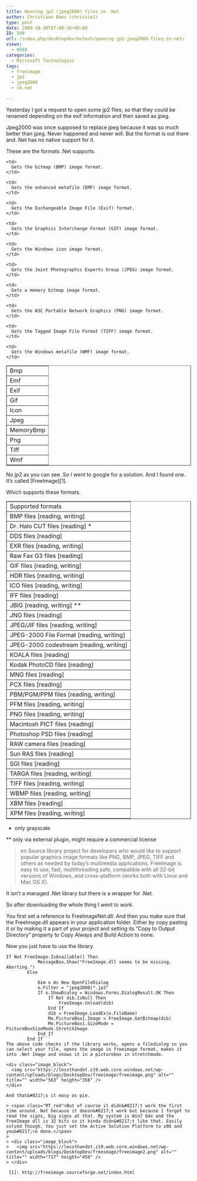 ```yaml
---
title: Opening jp2 (jpeg2000) files in .Net
author: Christiaan Baes (chrissie1)
type: post
date: 2009-10-30T07:08:16+00:00
ID: 599
url: /index.php/desktopdev/mstech/opening-jp2-jpeg2000-files-in-net/
views:
  - 8568
categories:
  - Microsoft Technologies
tags:
  - freeimage
  - jp2
  - jpeg2000
  - vb.net

---
```

Yesterday I got a request to open some jp2 files, so that they could be renamed depending on the exif information and then saved as jpeg. 

Jpeg2000 was once supposed to replace jpeg because it was so much better than jpeg. Never happened and never will. But the format is out there and .Net has no native support for it. 

These are the formats .Net supports.

<table border="1">
  <tr>
    <td>
      Bmp
    </td>
    
    <td>
      Gets the bitmap (BMP) image format.
    </td>
  </tr>
  
  <tr>
    <td>
      Emf
    </td>
    
    <td>
      Gets the enhanced metafile (EMF) image format.
    </td>
  </tr>
  
  <tr>
    <td>
      Exif
    </td>
    
    <td>
      Gets the Exchangeable Image File (Exif) format.
    </td>
  </tr>
  
  <tr>
    <td>
      Gif
    </td>
    
    <td>
      Gets the Graphics Interchange Format (GIF) image format.
    </td>
  </tr>
  
  <tr>
    <td>
      Icon
    </td>
    
    <td>
      Gets the Windows icon image format.
    </td>
  </tr>
  
  <tr>
    <td>
      Jpeg
    </td>
    
    <td>
      Gets the Joint Photographic Experts Group (JPEG) image format.
    </td>
  </tr>
  
  <tr>
    <td>
      MemoryBmp
    </td>
    
    <td>
      Gets a memory bitmap image format.
    </td>
  </tr>
  
  <tr>
    <td>
      Png
    </td>
    
    <td>
      Gets the W3C Portable Network Graphics (PNG) image format.
    </td>
  </tr>
  
  <tr>
    <td>
      Tiff
    </td>
    
    <td>
      Gets the Tagged Image File Format (TIFF) image format.
    </td>
  </tr>
  
  <tr>
    <td>
      Wmf
    </td>
    
    <td>
      Gets the Windows metafile (WMF) image format.
    </td>
  </tr>
</table>

No jp2 as you can see. So I went to google for a solution. And I found one. It&#8217;s called [FreeImage][1]. 

Which supports these formats.

<table border="1">
  <tr>
    <td>
      Supported formats
    </td>
  </tr>
  
  <tr>
    <td>
      BMP files [reading, writing]
    </td>
  </tr>
  
  <tr>
    <td>
      Dr. Halo CUT files [reading] *
    </td>
  </tr>
  
  <tr>
    <td>
      DDS files [reading]
    </td>
  </tr>
  
  <tr>
    <td>
      EXR files [reading, writing]
    </td>
  </tr>
  
  <tr>
    <td>
      Raw Fax G3 files [reading]
    </td>
  </tr>
  
  <tr>
    <td>
      GIF files [reading, writing]
    </td>
  </tr>
  
  <tr>
    <td>
      HDR files [reading, writing]
    </td>
  </tr>
  
  <tr>
    <td>
      ICO files [reading, writing]
    </td>
  </tr>
  
  <tr>
    <td>
      IFF files [reading]
    </td>
  </tr>
  
  <tr>
    <td>
      JBIG [reading, writing] **
    </td>
  </tr>
  
  <tr>
    <td>
      JNG files [reading]
    </td>
  </tr>
  
  <tr>
    <td>
      JPEG/JIF files [reading, writing]
    </td>
  </tr>
  
  <tr>
    <td>
      JPEG-2000 File Format [reading, writing]
    </td>
  </tr>
  
  <tr>
    <td>
      JPEG-2000 codestream [reading, writing]
    </td>
  </tr>
  
  <tr>
    <td>
      KOALA files [reading]
    </td>
  </tr>
  
  <tr>
    <td>
      Kodak PhotoCD files [reading]
    </td>
  </tr>
  
  <tr>
    <td>
      MNG files [reading]
    </td>
  </tr>
  
  <tr>
    <td>
      PCX files [reading]
    </td>
  </tr>
  
  <tr>
    <td>
      PBM/PGM/PPM files [reading, writing]
    </td>
  </tr>
  
  <tr>
    <td>
      PFM files [reading, writing]
    </td>
  </tr>
  
  <tr>
    <td>
      PNG files [reading, writing]
    </td>
  </tr>
  
  <tr>
    <td>
      Macintosh PICT files [reading]
    </td>
  </tr>
  
  <tr>
    <td>
      Photoshop PSD files [reading]
    </td>
  </tr>
  
  <tr>
    <td>
      RAW camera files [reading]
    </td>
  </tr>
  
  <tr>
    <td>
      Sun RAS files [reading]
    </td>
  </tr>
  
  <tr>
    <td>
      SGI files [reading]
    </td>
  </tr>
  
  <tr>
    <td>
      TARGA files [reading, writing]
    </td>
  </tr>
  
  <tr>
    <td>
      TIFF files [reading, writing]
    </td>
  </tr>
  
  <tr>
    <td>
      WBMP files [reading, writing]
    </td>
  </tr>
  
  <tr>
    <td>
      XBM files [reading]
    </td>
  </tr>
  
  <tr>
    <td>
      XPM files [reading, writing]
    </td>
  </tr>
</table>

* only grayscale
  
** only via external plugin, might require a commercial license

> en Source library project for developers who would like to support popular graphics image formats like PNG, BMP, JPEG, TIFF and others as needed by today&#8217;s multimedia applications. FreeImage is easy to use, fast, multithreading safe, compatible with all 32-bit versions of Windows, and cross-platform (works both with Linux and Mac OS X).

It isn&#8217;t a managed .Net library but there is a wrapper for .Net. 

So after downloading the whole thing I went to work. 

You first set a reference to FreeImageNet.dll. And then you make sure that the FreeImage.dll appears in your application folder. Either by copy pasting it or by making it a part of your project and setting its &#8220;Copy to Output Directory&#8221; property to Copy Always and Build Action to none.

Now you just have to use the library.

```vbnet
If Not FreeImage.IsAvailable() Then
            MessageBox.Show("FreeImage.dll seems to be missing. Aborting.")
        Else

            Dim o As New OpenFileDialog
            o.Filter = "jpeg2000|*.jp2"
            If o.ShowDialog = Windows.Forms.DialogResult.OK Then
                If Not dib.IsNull Then
                    FreeImage.Unload(dib)
                End If
                dib = FreeImage.LoadEx(o.FileName)
                Me.PictureBox1.Image = FreeImage.GetBitmap(dib)
                Me.PictureBox1.SizeMode = PictureBoxSizeMode.StretchImage
            End If
        End If```
The above code checks if the library works, opens a filedialog so you can select your file, opens the image in freeimage format, makes it into .Net Image and shows it in a picturebox in stretchmode.

<div class="image_block">
  <img src="https://lessthandot.z19.web.core.windows.net/wp-content/uploads/blogs/DesktopDev/freeimage/freeimage.png" alt="" title="" width="563" height="358" />
</div>

And that&#8217;s it easy as pie. 

> <span class="MT_red">But of course it didn&#8217;t work the first time around. Not because it doesn&#8217;t work but because I forgot to read the signs, big signs at that. My system is Win7 64x and the FreeImage dll is 32 bits so it kinda didn&#8217;t like that. Easily solved though. You just set the Active Solution Platform to x86 and you&#8217;re done.</span>
> 
> <div class="image_block">
>   <img src="https://lessthandot.z19.web.core.windows.net/wp-content/uploads/blogs/DesktopDev/freeimage/freeimage2.png" alt="" title="" width="717" height="450" />
> </div>

 [1]: http://freeimage.sourceforge.net/index.html